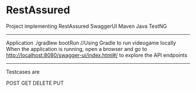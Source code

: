 # RestAssured

Project implementing RestAssured SwaggerUI Maven Java TestNG

_________________________________

Application
./gradlew bootRun     //Using Gradle to run videogame locally
When the application is running, open a browser and go to [http://localhost:8080/swagger-ui/index.html#/](http://localhost:8080/swagger-ui/index.html#/) to explore the API endpoints
_________________________________



Testcases are

  POST
  GET
  DELETE
  PUT
  
